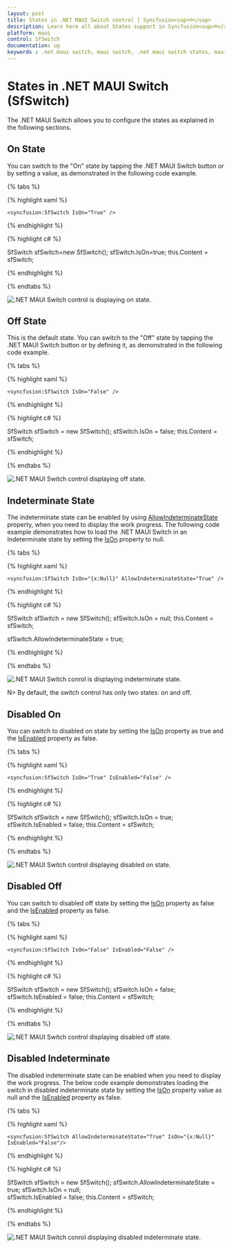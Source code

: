```yaml
---
layout: post
title: States in .NET MAUI Switch control | Syncfusion<sup>®</sup>
description: Learn here all about States support in Syncfusion<sup>®</sup> .NET MAUI Switch (SfSwitch) control, its elements, and more.
platform: maui
control: SfSwitch
documentation: ug
keywords : .net maui switch, maui switch, .net maui switch states, maui switch state.
---
```


# States in .NET MAUI Switch (SfSwitch)

The .NET MAUI Switch allows you to configure the states as explained in the following sections.

## On State

You can switch to the "On" state by tapping the .NET MAUI Switch button or by setting a value, as demonstrated in the following code example.

{% tabs %}

{% highlight xaml %}

    <syncfusion:SfSwitch IsOn="True" />

{% endhighlight %}

{% highlight c# %}

SfSwitch sfSwitch=new SfSwitch();
sfSwitch.IsOn=true;
this.Content = sfSwitch;

{% endhighlight %}

{% endtabs %}

![.NET MAUI Switch control is displaying on state.](images/States/net-maui-switch-state-on.png)

## Off State

This is the default state. You can switch to the "Off" state by tapping the .NET MAUI Switch button or by defining it, as demonstrated in the following code example.

{% tabs %}

{% highlight xaml %}

    <syncfusion:SfSwitch IsOn="False" />

{% endhighlight %}

{% highlight c# %}

SfSwitch sfSwitch = new SfSwitch();
sfSwitch.IsOn = false;
this.Content = sfSwitch;

{% endhighlight %}

{% endtabs %}

![.NET MAUI Switch control displaying off state.](images/States/net-maui-switch-state-off.png)

## Indeterminate State

The indeterminate state can be enabled by using [AllowIndeterminateState](https://help.syncfusion.com/cr/maui/Syncfusion.Maui.Buttons.SfSwitch.html#Syncfusion_Maui_Buttons_SfSwitch_AllowIndeterminateState) property, when you need to display the work progress. The following code example demonstrates how to load the .NET MAUI Switch in an Indeterminate state by setting the [IsOn](https://help.syncfusion.com/cr/maui/Syncfusion.Maui.Buttons.SfSwitch.html#Syncfusion_Maui_Buttons_SfSwitch_IsOn) property to null.

{% tabs %}

{% highlight xaml %}

    <syncfusion:SfSwitch IsOn="{x:Null}" AllowIndeterminateState="True" />    

{% endhighlight %}

{% highlight c# %}

SfSwitch sfSwitch = new SfSwitch();
sfSwitch.IsOn = null;
this.Content = sfSwitch;

sfSwitch.AllowIndeterminateState = true;

{% endhighlight %}

{% endtabs %}

![.NET MAUI Switch conrol is displaying indeterminate state.](images/States/net-maui-switch-indeterminate.png)

N> By default, the switch control has only two states: on and off.

## Disabled On

You can switch to disabled on state by setting the [IsOn](https://help.syncfusion.com/cr/maui/Syncfusion.Maui.Buttons.SfSwitch.html#Syncfusion_Maui_Buttons_SfSwitch_IsOn) property as true and the [IsEnabled](https://help.syncfusion.com/cr/maui/Syncfusion.Maui.Buttons.SfSwitch.html#Syncfusion_Maui_Buttons_SfSwitch_IsEnabled) property as false.

{% tabs %}

{% highlight xaml %}

    <syncfusion:SfSwitch IsOn="True" IsEnabled="False" />

{% endhighlight %}

{% highlight c# %}

SfSwitch sfSwitch = new SfSwitch();
sfSwitch.IsOn = true;
sfSwitch.IsEnabled = false;
this.Content = sfSwitch;

{% endhighlight %}

{% endtabs %}

![.NET MAUI Switch control displaying disabled on state.](images/States/net-maui-switch-disabled-on.png)

## Disabled Off

You can switch to disabled off state by setting the [IsOn](https://help.syncfusion.com/cr/maui/Syncfusion.Maui.Buttons.SfSwitch.html#Syncfusion_Maui_Buttons_SfSwitch_IsOn) property as false and the [IsEnabled](https://help.syncfusion.com/cr/maui/Syncfusion.Maui.Buttons.SfSwitch.html#Syncfusion_Maui_Buttons_SfSwitch_IsEnabled) property as false.

{% tabs %}

{% highlight xaml %}

    <syncfusion:SfSwitch IsOn="False" IsEnabled="False" />

{% endhighlight %}

{% highlight c# %}

SfSwitch sfSwitch = new SfSwitch();
sfSwitch.IsOn = false;
sfSwitch.IsEnabled = false;
this.Content = sfSwitch;

{% endhighlight %}

{% endtabs %}

![.NET MAUI Switch control displaying disabled off state.](images/States/net-maui-switch-disabled-off.png)

## Disabled Indeterminate

The disabled indeterminate state can be enabled when you need to display the work progress. The below code example demonstrates loading the switch in disabled indeterminate state by setting the [IsOn](https://help.syncfusion.com/cr/maui/Syncfusion.Maui.Buttons.SfSwitch.html#Syncfusion_Maui_Buttons_SfSwitch_IsOn) property value as null and the [IsEnabled](https://help.syncfusion.com/cr/maui/Syncfusion.Maui.Buttons.SfSwitch.html#Syncfusion_Maui_Buttons_SfSwitch_IsEnabled) property as false.

{% tabs %}

{% highlight xaml %}

    <syncfusion:SfSwitch AllowIndeterminateState="True" IsOn="{x:Null}" IsEnabled="False"/>      

{% endhighlight %}

{% highlight c# %}

SfSwitch sfSwitch = new SfSwitch();
sfSwitch.AllowIndeterminateState = true;
sfSwitch.IsOn = null;          
sfSwitch.IsEnabled = false;
this.Content = sfSwitch;

{% endhighlight %}

{% endtabs %}

![.NET MAUI Switch conrol displaying disabled indeterminate state.](images/States/net-maui-switch-disabled-indeterminate.png)
